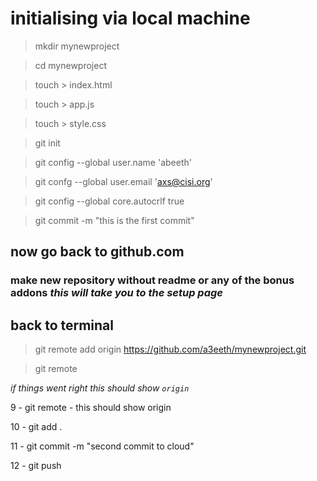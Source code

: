 <!-- This is a personal reference/cheat sheet. Feel free to share. -->

# initialising via local machine
> mkdir mynewproject

> cd mynewproject

> touch > index.html

> touch > app.js

> touch > style.css

> git init

> git config --global user.name 'abeeth'

> git confg --global user.email 'axs@cisi.org'

> git config --global core.autocrlf true

> git commit -m "this is the first commit"

## now go back to github.com

### make new repository without readme or any of the bonus addons *this will take you to the setup page*

## back to terminal

> git remote add origin https://github.com/a3eeth/mynewproject.git

> git remote

*if things went right this should show ```origin```*

9 - git remote - this should show origin

10 - git add .

11 - git commit -m "second commit to cloud"

12 - git push
